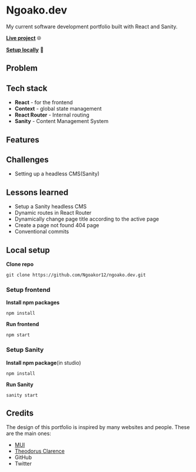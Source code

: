 # Ngoako.dev
My current software development portfolio built with React and Sanity.

[**Live project**](https://www.ngoako.dev/) 🌐

[**Setup locally**](#local-setup) 🔧

## Problem

## Tech stack
- **React** - for the frontend
- **Context** - global state management
- **React Router** - Internal routing
- **Sanity** - Content Management System

## Features

## Challenges
- Setting up a headless CMS(Sanity)

## Lessons learned
- Setup a Sanity headless CMS
- Dynamic routes in React Router
- Dynamically change page title according to the active page
- Create a page not found 404 page
- Conventional commits

## Local setup
**Clone repo**
```
git clone https://github.com/Ngoakor12/ngoako.dev.git
```
### Setup frontend
**Install npm packages**
```
npm install
```
**Run frontend**
```
npm start
```
### Setup Sanity
**Install npm package**(in studio)
```
npm install
```
**Run Sanity**
```
sanity start
```

## Credits
The design of this portfolio is inspired by many websites and people. These are the main ones:
- [MUI](https://mui.com/)
- [Theodorus Clarence](https://theodorusclarence.com/)
- GitHub
- Twitter
